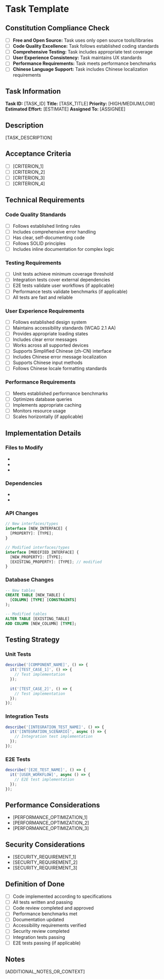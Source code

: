 # Task Template

## Constitution Compliance Check
- [ ] **Free and Open Source:** Task uses only open source tools/libraries
- [ ] **Code Quality Excellence:** Task follows established coding standards
- [ ] **Comprehensive Testing:** Task includes appropriate test coverage
- [ ] **User Experience Consistency:** Task maintains UX standards
- [ ] **Performance Requirements:** Task meets performance benchmarks
- [ ] **Chinese Language Support:** Task includes Chinese localization requirements

## Task Information
**Task ID:** [TASK_ID]
**Title:** [TASK_TITLE]
**Priority:** [HIGH/MEDIUM/LOW]
**Estimated Effort:** [ESTIMATE]
**Assigned To:** [ASSIGNEE]

## Description
[TASK_DESCRIPTION]

## Acceptance Criteria
- [ ] [CRITERION_1]
- [ ] [CRITERION_2]
- [ ] [CRITERION_3]
- [ ] [CRITERION_4]

## Technical Requirements

### Code Quality Standards
- [ ] Follows established linting rules
- [ ] Includes comprehensive error handling
- [ ] Has clear, self-documenting code
- [ ] Follows SOLID principles
- [ ] Includes inline documentation for complex logic

### Testing Requirements
- [ ] Unit tests achieve minimum coverage threshold
- [ ] Integration tests cover external dependencies
- [ ] E2E tests validate user workflows (if applicable)
- [ ] Performance tests validate benchmarks (if applicable)
- [ ] All tests are fast and reliable

### User Experience Requirements
- [ ] Follows established design system
- [ ] Maintains accessibility standards (WCAG 2.1 AA)
- [ ] Provides appropriate loading states
- [ ] Includes clear error messages
- [ ] Works across all supported devices
- [ ] Supports Simplified Chinese (zh-CN) interface
- [ ] Includes Chinese error message localization
- [ ] Supports Chinese input methods
- [ ] Follows Chinese locale formatting standards

### Performance Requirements
- [ ] Meets established performance benchmarks
- [ ] Optimizes database queries
- [ ] Implements appropriate caching
- [ ] Monitors resource usage
- [ ] Scales horizontally (if applicable)

## Implementation Details

### Files to Modify
- [FILE_1]: [MODIFICATION_TYPE]
- [FILE_2]: [MODIFICATION_TYPE]
- [FILE_3]: [MODIFICATION_TYPE]

### Dependencies
- [DEPENDENCY_1]: [VERSION_REQUIREMENT]
- [DEPENDENCY_2]: [VERSION_REQUIREMENT]

### API Changes
```typescript
// New interfaces/types
interface [NEW_INTERFACE] {
  [PROPERTY]: [TYPE];
}

// Modified interfaces/types
interface [MODIFIED_INTERFACE] {
  [NEW_PROPERTY]: [TYPE];
  [EXISTING_PROPERTY]: [TYPE]; // modified
}
```

### Database Changes
```sql
-- New tables
CREATE TABLE [NEW_TABLE] (
  [COLUMN] [TYPE] [CONSTRAINTS]
);

-- Modified tables
ALTER TABLE [EXISTING_TABLE] 
ADD COLUMN [NEW_COLUMN] [TYPE];
```

## Testing Strategy

### Unit Tests
```typescript
describe('[COMPONENT_NAME]', () => {
  it('[TEST_CASE_1]', () => {
    // Test implementation
  });
  
  it('[TEST_CASE_2]', () => {
    // Test implementation
  });
});
```

### Integration Tests
```typescript
describe('[INTEGRATION_TEST_NAME]', () => {
  it('[INTEGRATION_SCENARIO]', async () => {
    // Integration test implementation
  });
});
```

### E2E Tests
```typescript
describe('[E2E_TEST_NAME]', () => {
  it('[USER_WORKFLOW]', async () => {
    // E2E test implementation
  });
});
```

## Performance Considerations
- [PERFORMANCE_OPTIMIZATION_1]
- [PERFORMANCE_OPTIMIZATION_2]
- [PERFORMANCE_OPTIMIZATION_3]

## Security Considerations
- [SECURITY_REQUIREMENT_1]
- [SECURITY_REQUIREMENT_2]
- [SECURITY_REQUIREMENT_3]

## Definition of Done
- [ ] Code implemented according to specifications
- [ ] All tests written and passing
- [ ] Code review completed and approved
- [ ] Performance benchmarks met
- [ ] Documentation updated
- [ ] Accessibility requirements verified
- [ ] Security review completed
- [ ] Integration tests passing
- [ ] E2E tests passing (if applicable)

## Notes
[ADDITIONAL_NOTES_OR_CONTEXT]